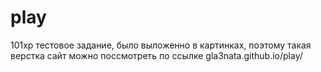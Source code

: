 # play
101xp
тестовое задание, было выложенно в картинках, поэтому такая верстка
сайт можно поссмотреть по ссылке gla3nata.github.io/play/
